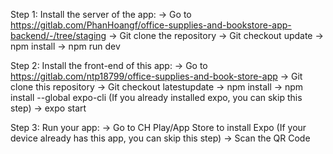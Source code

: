 Step 1: Install the server of the app:
-> Go to https://gitlab.com/PhanHoangf/office-supplies-and-bookstore-app-backend/-/tree/staging
-> Git clone the repository
-> Git checkout update
-> npm install 
-> npm run dev

Step 2: Install the front-end of this app:
-> Go to https://gitlab.com/ntp18799/office-supplies-and-book-store-app
-> Git clone this repository
-> Git checkout latestupdate
-> npm install 
-> npm install --global expo-cli (If you already installed expo, you can skip this step)
-> expo start

Step 3: Run your app:
-> Go to CH Play/App Store to install Expo (If your device already has this app, you can skip this step)
-> Scan the QR Code 
